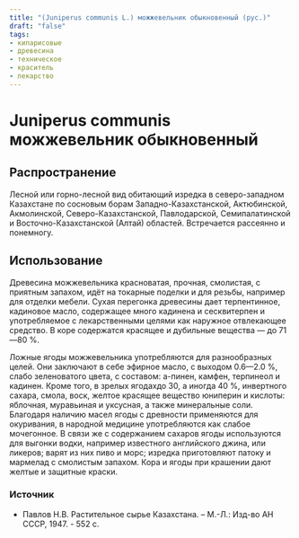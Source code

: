 ```yaml
---
title: "(Juniperus communis L.) можжевельник обыкновенный (рус.)"
draft: "false"
tags:
- кипарисовые
- древесина
- техническое
- краситель
- лекарство
--- 
```

# Juniperus communis можжевельник обыкновенный
## Распространение
Лесной или горно-лесной вид обитающий изредка в северо-западном Казахстане по сосновым борам Западно-Казахстанской, Актюбинской, Акмолинской, Северо-Казахстанской, Павлодарской, Семипалатинской и Восточно-Казахстанской (Алтай) областей. Встречается рассеянно и понемногу. 
## Использование
Древесина можжевельника красноватая, прочная, смолистая, с приятным запахом, идёт на токарные поделки и для резьбы, например для отделки мебели. Сухая перегонка древесины дает терпентинное, кадиновое масло, содержащее много кадинена и сесквитерпен и употребляемое с лекарственными целями как наружное отвлекающее средство. В коре содержатся красящее и дубильные вещества — до 71—80 %. 

Ложные ягоды можжевельника употребляются для разнообразных целей. Они заключают в себе эфирное масло, с выходом 0.6—2.0 %, слабо зеленоватого цвета, с составом: а-пинен, камфен, терпинеол и кадинен. Кроме того, в зрелых ягодахдо 30, а иногда 40 %, инвертного сахара, смола, воск, желтое красящее вещество юниперин и кислоты: яблочная, муравьиная и уксусная, а также минеральные соли. Благодаря наличию масел ягоды с древности применяются для окуривания, в народной медицине употребляются как слабое мочегонное. В связи же с содержанием сахаров ягоды используются для выгонки водки, например известного английского джина, или ликеров; варят из них пиво и морс; изредка приготовляют патоку и мармелад с смолистым запахом. Кора и ягоды при крашении дают желтые и защитные краски. 

### Источник
* Павлов Н.В. Растительное сырье Казахстана. – М.-Л.: Изд-во АН СССР, 1947. - 552 с.
